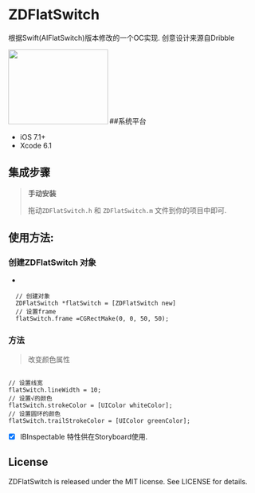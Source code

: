 # ZDFlatSwitch

根据Swift(AIFlatSwitch)版本修改的一个OC实现.
创意设计来源自Dribble

<p><a href="url"><img src="https://s3.amazonaws.com/f.cl.ly/items/1p0w3B0E3m2I2k3e0z1Q/onoff.gif" align="left" height="150" width="200" ></a></p>
<br><br><br><br><br><br><br>

##系统平台
- iOS 7.1+
- Xcode 6.1

## 集成步骤

> **手动安装**
>
> 拖动`ZDFlatSwitch.h` 和 `ZDFlatSwitch.m` 文件到你的项目中即可. 
>

## 使用方法:

### 创建ZDFlatSwitch 对象

- 

```objc
  // 创建对象
  ZDFlatSwitch *flatSwitch = [ZDFlatSwitch new]
  // 设置frame
  flatSwitch.frame =CGRectMake(0, 0, 50, 50);
```

### 方法

> 改变颜色属性

```objc

// 设置线宽
flatSwitch.lineWidth = 10;
// 设置√的颜色
flatSwitch.strokeColor = [UIColor whiteColor];
// 设置圆环的颜色
flatSwitch.trailStrokeColor = [UIColor greenColor];

```
- [x] IBInspectable 特性供在Storyboard使用.


## License

ZDFlatSwitch is released under the MIT license. See LICENSE for details. 
